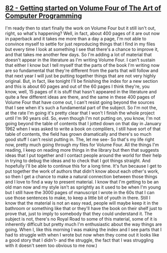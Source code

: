 ## [82 - Getting started on Volume Four of The Art of Computer Programming](http://webofstories.com/play/17141)

I'm ready then to start finally the work on Volume Four but it still
isn't out, right, so what's happening? Well, in fact, about 400 pages
of it are out now in paperback and it takes me more than a day a page,
I'm not able to convince myself to settle for just reproducing things
that I find in my files but every time I look at something I see that
there's a chance to improve it, and that takes me another few days. So
I'm adding a lot of material that doesn't appear in the literature as
I'm writing Volume Four. I can't sustain that either I know but I tell
myself that the parts of the book I'm writing now are so fundamental
that they're different from the parts that will follow and that next
year I will just be putting together things that are not very highly
original. But, in fact, like tonight I'll be finishing the index for a
new section and this is about 60 pages and out of the 60 pages I think
they're, you know, well, 15 pages of it is stuff that hasn't appeared
in the literature and quite a few different ideas are there, and the
same in these 400 pages of Volume Four that have come out, I can't
resist going beyond the sources that I see when it's such a
fundamental part of the subject. So I'm not the, at the rate I'm going
it's pretty clear that I won't I finish the whole project until I'm 90
years old. So, even though I'm not putting on, you know, I'm not going
beyond the table of contents that I jotted down on that day in January
1962 when I was asked to write a book on complilers, I still have sort
of that table of contents, the field has grown dramatically and
there's so much good stuff I can't resist putting in. The, let me see-
So that's my life right now, pretty much going through my files for
Volume Four. All the things I'm reading, I keep on reading more things
in the library but then that suggests ideas that I put together and I
contact people around the world for their help in trying to debug the
ideas and to check that I got things straight. And hopefully I'll be
able to continue this for a long time. It's fun because I get to put
together the work of authors that didn't know about each other's work,
so then I get a chance to make a natural connection between those
things and I love to find a way to present material. I know that I'm
getting to be an old man now and my style isn't as sprightly as it
used to be when I'm young but I still have the 3000 pages of
manuscript I wrote in the 60s that I can use those sentences to make,
to keep a little bit of youth in there. Still I know that the material
is not an easy read, people will maybe keep it in the bathroom or
something like that or they'll have the book on their shelf just to
prove that, just to imply to somebody that they could understand
it. The subject is not, there's no Royal Road to some of this
material, some of it is inherently difficult but pretty much I'm
enthusiastic about the way things are going. When I, like this morning
I was making the index and I see parts that I had to struggle with
when I wrote but now when they come out it looks like a good story
that I didn't- and the struggle, the fact that I was struggling with
it doesn't seem too obvious to me now.)


